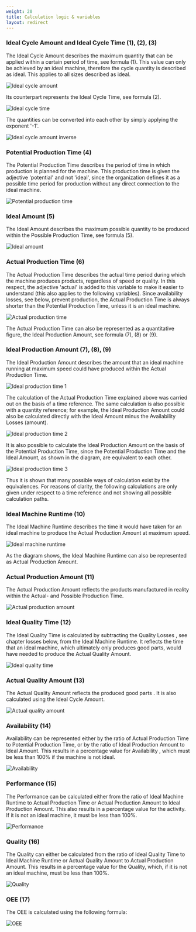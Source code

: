 ```yaml
---
weight: 20
title: Calculation logic & variables
layout: redirect
---
```


### Ideal Cycle Amount and Ideal Cycle Time (1), (2), (3)

The Ideal Cycle Amount describes the maximum quantity that can be applied within a certain period of time, see formula (1). This value can only be achieved by an ideal machine, therefore the cycle quantity is described as ideal. This applies to all sizes described as ideal.

![Ideal cycle amount](/images/oee/theory/theory-ideal-cycle-amount-formula.png)

Its counterpart represents the Ideal Cycle Time, see formula (2).

![Ideal cycle time](/images/oee/theory/theory-ideal-cycle-time-formula.png)

The quantities can be converted into each other by simply applying the exponent '-1'.

![Ideal cycle amount inverse](/images/oee/theory/theory-ideal-cycle-amount-inverse-formula.png)

### Potential Production Time (4)

The Potential Production Time describes the period of time in which production is planned for the machine. This production time is given the adjective 'potential' and not 'ideal', since the organization defines it as a possible time period for production without any direct connection to the ideal machine.

![Potential production time](/images/oee/theory/theory-potential-production-time-formula.png)

### Ideal Amount (5)

The Ideal Amount describes the maximum possible quantity to be produced within the Possible Production Time, see formula (5).

![Ideal amount](/images/oee/theory/theory-ideal-amount-formula.png)

### Actual Production Time (6)

The Actual Production Time describes the actual time period during which the machine produces products, regardless of speed or quality. In this respect, the adjective 'actual' is added to this variable to make it easier to understand (this also applies to the following variables). Since availability losses, see below, prevent production, the Actual Production Time is always shorter than the Potential Production Time, unless it is an ideal machine.

![Actual production time](/images/oee/theory/theory-actual-production-time-formula.png)

The Actual Production Time can also be represented as a quantitative figure, the Ideal Production Amount, see formula (7), (8) or (9).

### Ideal Production Amount (7), (8), (9)

The Ideal Production Amount describes the amount that an ideal machine running at maximum speed could have produced within the Actual Production Time.

![Ideal production time 1](/images/oee/theory/theory-ideal-production-amount-formula-1.png)

The calculation of the Actual Production Time explained above was carried out on the basis of a time reference. The same calculation is also possible with a quantity reference; for example, the Ideal Production Amount could also be calculated directly with the Ideal Amount minus the Availability Losses (amount).

![Ideal  production time 2](/images/oee/theory/theory-ideal-production-amount-formula-2.png)

It is also possible to calculate the Ideal Production Amount on the basis of the Potential Production Time, since the Potential Production Time and the Ideal Amount, as shown in the diagram, are equivalent to each other.

![Ideal production time 3](/images/oee/theory/theory-ideal-production-amount-formula-3.png)

Thus it is shown that many possible ways of calculation exist by the equivalences. For reasons of clarity, the following calculations are only given under respect to a time reference and not showing all possible calculation paths.

### Ideal Machine Runtime (10)

The Ideal Machine Runtime describes the time it would have taken for an ideal machine to produce the Actual Production Amount at maximum speed.

![Ideal machine runtime](/images/oee/theory/theory-ideal-machine-runtime-formula.png)

As the diagram shows, the Ideal Machine Runtime can also be represented as  Actual Production Amount.

### Actual Production Amount (11)

The Actual Production Amount reflects the products manufactured in reality within the Actual- and Possible Production Time.

![Actual production amount](/images/oee/theory/theory-actual-production-amount-formula.png)

### Ideal Quality Time (12)

The Ideal Quality Time is calculated by subtracting the Quality Losses , see chapter losses below, from the Ideal Machine Runtime. It reflects the time that an ideal machine, which ultimately only produces good parts, would have needed to produce the Actual Quality Amount.

![Ideal quality time](/images/oee/theory/theory-ideal-quality-time-formula.png)

### Actual Quality Amount (13)

The Actual Quality Amount reflects the produced good parts . It is also calculated using the Ideal Cycle Amount.

![Actual quality amount](/images/oee/theory/theory-actual-quality-amount-formula.png)

### Availability (14)

Availability can be represented either by the ratio of Actual Production Time to Potential Production Time, or by the ratio of Ideal Production Amount to Ideal Amount. This results in a percentage value for Availability , which must be less than 100% if the machine is not ideal.

![Availability](/images/oee/theory/theory-availability-formula.png)

### Performance (15)

The Performance can be calculated either from the ratio of Ideal Machine Runtime to Actual Production Time or Actual Production Amount to Ideal Production Amount. This also results in a percentage value for the activity. If it is not an ideal machine, it must be less than 100%.

![Performance](/images/oee/theory/theory-performance-formula.png)

### Quality (16)

The Quality can either be calculated from the ratio of Ideal Quality Time to Ideal Machine Runtime or Actual Quality Amount to Actual Production Amount. This results in a percentage value for the Quality, which, if it is not an ideal machine, must be less than 100%.

![Quality](/images/oee/theory/theory-quality-formula.png)

### OEE (17)

The OEE is calculated using the following formula:

![OEE](/images/oee/theory/theory-oee-formula.png)
